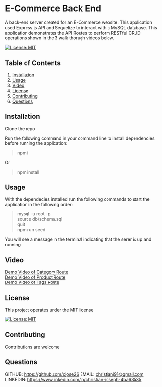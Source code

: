 # E-Commerce Back End

A back-end server created for an E-Commerce website. This application used Express.js API and Sequelize to interact with a MySQL database. This application demonstrates the API Routes to perform RESTful CRUD operations shown in the 3 walk thorugh videos below.

[![License: MIT](https://img.shields.io/badge/License-MIT-yellow.svg)](https://opensource.org/licenses/MIT)

## Table of Contents

1. [Installation](#Installation)
2. [Usage](#Usage)
3. [Video](#Video)
4. [License](#License)
5. [Contributing](#Contributing)
6. [Questions](#Questions)

## Installation

Clone the repo

Run the following command in your command line to install dependencies before running the application:

> npm i

Or

> npm install

## Usage

With the dependecies installed run the following commands to start the application in the following order:

> mysql -u root -p
> <br>
> source db/schema.sql
> <br>
> quit
> <br>
> npm run seed

You will see a message in the terminal indicating that the serer is up and running

## Video

<a href="https://drive.google.com/file/d/1qRS1qoOJf84YW04zDFQPAfeDjrLjWTUi/view">Demo Video of Category Route</a>
<br>
<a href="https://drive.google.com/file/d/1aP5Lmvak5RjvcKXFZ0HdJZaz0jgDpcHN/view">Demo Video of Product Route</a>
<br>
<a href="https://drive.google.com/file/d/1VA-p14ZD-7l7PWsq2h1oE7udlsiPq9AN/view">Demo Video of Tags Route</a>

## License

This project operates under the MIT license

[![License: MIT](https://img.shields.io/badge/License-MIT-yellow.svg)](https://opensource.org/licenses/MIT)

## Contributing

Contributions are welcome

## Questions

GITHUB: https://github.com/cjose26
EMAIL: christianj91@gmail.com
LINKEDIN: https://www.linkedin.com/in/christian-joseph-4ba63535
